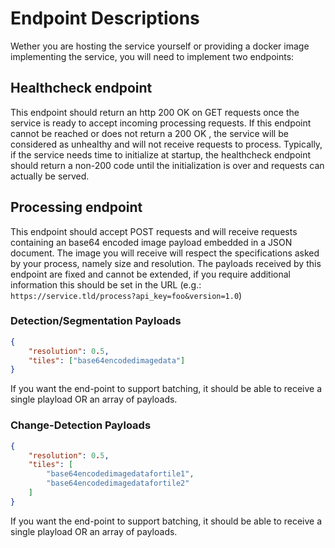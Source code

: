 # Endpoint Descriptions

Wether you are hosting the service yourself or providing a docker image implementing the service, you will need to implement two endpoints:

## Healthcheck endpoint

This endpoint should return an http 200 OK on GET requests once the service is ready to accept incoming processing requests. If this endpoint cannot be reached or does not return a 200 OK , the service will be considered as unhealthy and will not receive requests to process. Typically, if the service needs time to initialize at startup, the healthcheck endpoint should return a non-200 code until the initialization is over and requests can actually be served.

## Processing endpoint

This endpoint should accept POST requests and will receive requests containing an base64 encoded image payload embedded in a JSON document. The image you will receive will respect the specifications asked by your process, namely size and resolution. The payloads received by this endpoint are fixed and cannot be extended, if you require additional information this should be set in the URL (e.g.: ```https://service.tld/process?api_key=foo&version=1.0```)

### Detection/Segmentation Payloads

```json
{
	"resolution": 0.5,
	"tiles": ["base64encodedimagedata"]
}
```

If you want the end-point to support batching, it should be able to receive a single playload OR an array of payloads.

### Change-Detection Payloads

```json
{
	"resolution": 0.5,
	"tiles": [
		"base64encodedimagedatafortile1",
		"base64encodedimagedatafortile2"
	]
}
```

If you want the end-point to support batching, it should be able to receive a single playload OR an array of payloads.
